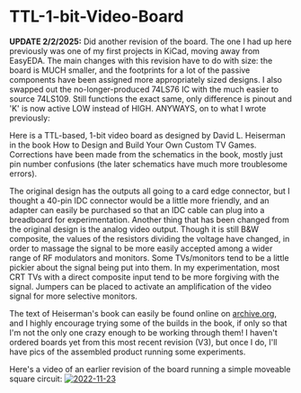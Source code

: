 # TTL-1-bit-Video-Board
<b>UPDATE 2/2/2025:</b>
Did another revision of the board. The one I had up here previously was one of my first projects in KiCad, moving away from EasyEDA. The main changes with this revision have to do with size: the board is MUCH smaller, and the footprints for a lot of the passive components have been assigned more appropriately sized designs. I also swapped out the no-longer-produced 74LS76 IC with the much easier to source 74LS109. Still functions the exact same, only difference is pinout and 'K' is now active LOW instead of HIGH. ANYWAYS, on to what I wrote previously:

Here is a TTL-based, 1-bit video board as designed by David L. Heiserman in the book How to Design and Build Your Own Custom TV Games. Corrections have been made from the schematics in the book, mostly just pin number confusions (the later schematics have much more troublesome errors).

The original design has the outputs all going to a card edge connector, but I thought a 40-pin IDC connector would be a little more friendly, and an adapter can easily be purchased so that an IDC cable can plug into a breadboard for experimentation. Another thing that has been changed from the original design is the analog video output. Though it is still B&W composite, the values of the resistors dividing the voltage have changed, in order to massage the signal to be more easily accepted among a wider range of RF modulators and monitors. Some TVs/monitors tend to be a little pickier about the signal being put into them. In my experimentation, most CRT TVs with a direct composite input tend to be more forgiving with the signal. Jumpers can be placed to activate an amplification of the video signal for more selective monitors.

The text of Heiserman's book can easily be found online on [archive.org](https://archive.org/details/howtodesignbuild0000heis_n7e2), and I highly encourage trying some of the builds in the book, if only so that I'm not the only one crazy enough to be working through them! I haven't ordered boards yet from this most recent revision (V3), but once I do, I'll have pics of the assembled product running some experiments. 

Here's a video of an earlier revision of the board running a simple moveable square circuit:
[![2022-11-23](https://user-images.githubusercontent.com/79879072/203691313-1f590cd3-0e1b-4087-b946-11cf27650e67.png)](https://www.youtube.com/watch?v=p2fEVsLSzvE&t=35s)
